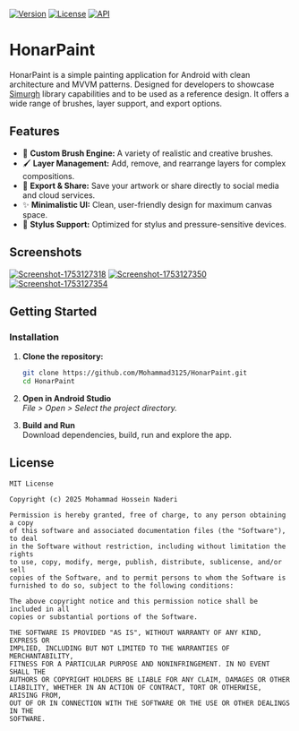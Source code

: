 [![Version](https://img.shields.io/badge/Version-1.0.0%20-green.svg)](https://github.com/Mohammad3125/HonarPaint/releases/tag/1.0.0)
[![License](https://img.shields.io/badge/License-MIT%20-white.svg)](https://opensource.org/licenses/Apache-2.0)
[![API](https://img.shields.io/badge/API-21%2B-red.svg?style=flat)]()

# HonarPaint

HonarPaint is a simple painting application for Android with clean architecture and MVVM patterns. Designed for developers to showcase [Simurgh](https://github.com/Mohammad3125/SimurghPhotoEditor)
library capabilities and to be used as a reference design. It offers a wide range of brushes,
layer support, and export options.

## Features

- 🎨 **Custom Brush Engine:** A variety of realistic and creative brushes.
- 🖌️ **Layer Management:** Add, remove, and rearrange layers for complex compositions.
- 💾 **Export & Share:** Save your artwork or share directly to social media and cloud services.
- ✨ **Minimalistic UI:** Clean, user-friendly design for maximum canvas space.
- 📱 **Stylus Support:** Optimized for stylus and pressure-sensitive devices.

## Screenshots

<a href="https://ibb.co/F4vgdrjf"><img src="https://i.ibb.co/pjDJk79s/Screenshot-1753127318.png" alt="Screenshot-1753127318" border="0"></a>
<a href="https://ibb.co/KcRr2KSZ"><img src="https://i.ibb.co/8nT7rYt3/Screenshot-1753127350.png" alt="Screenshot-1753127350" border="0"></a>
<a href="https://ibb.co/LdjT173k"><img src="https://i.ibb.co/m5Zn4W3D/Screenshot-1753127354.png" alt="Screenshot-1753127354" border="0"></a>

## Getting Started

### Installation

1. **Clone the repository:**
   ```sh
   git clone https://github.com/Mohammad3125/HonarPaint.git
   cd HonarPaint
   ```
2. **Open in Android Studio**  
   *File > Open > Select the project directory.*

3. **Build and Run**  
   Download dependencies, build, run and explore the app.

## License

```
MIT License

Copyright (c) 2025 Mohammad Hossein Naderi

Permission is hereby granted, free of charge, to any person obtaining a copy
of this software and associated documentation files (the "Software"), to deal
in the Software without restriction, including without limitation the rights
to use, copy, modify, merge, publish, distribute, sublicense, and/or sell
copies of the Software, and to permit persons to whom the Software is
furnished to do so, subject to the following conditions:

The above copyright notice and this permission notice shall be included in all
copies or substantial portions of the Software.

THE SOFTWARE IS PROVIDED "AS IS", WITHOUT WARRANTY OF ANY KIND, EXPRESS OR
IMPLIED, INCLUDING BUT NOT LIMITED TO THE WARRANTIES OF MERCHANTABILITY,
FITNESS FOR A PARTICULAR PURPOSE AND NONINFRINGEMENT. IN NO EVENT SHALL THE
AUTHORS OR COPYRIGHT HOLDERS BE LIABLE FOR ANY CLAIM, DAMAGES OR OTHER
LIABILITY, WHETHER IN AN ACTION OF CONTRACT, TORT OR OTHERWISE, ARISING FROM,
OUT OF OR IN CONNECTION WITH THE SOFTWARE OR THE USE OR OTHER DEALINGS IN THE
SOFTWARE.
```

